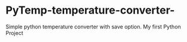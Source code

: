 # PyTemp-temperature-converter-
Simple python temperature converter with save option. My first Python Project
